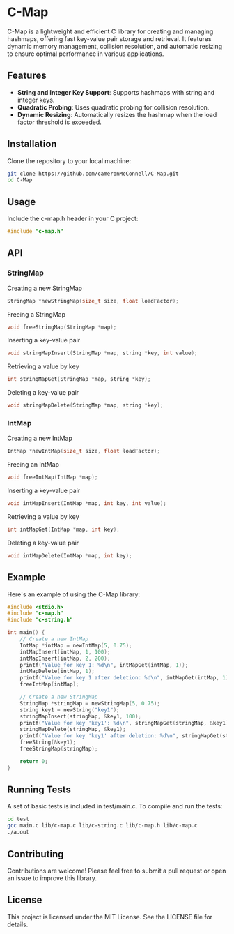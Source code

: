 # C-Map
C-Map is a lightweight and efficient C library for creating and managing hashmaps, offering fast key-value pair storage and retrieval. It features dynamic memory management, collision resolution, and automatic resizing to ensure optimal performance in various applications.

## Features

- **String and Integer Key Support**: Supports hashmaps with string and integer keys.
- **Quadratic Probing**: Uses quadratic probing for collision resolution.
- **Dynamic Resizing**: Automatically resizes the hashmap when the load factor threshold is exceeded.

## Installation

Clone the repository to your local machine:

```sh
git clone https://github.com/cameronMcConnell/C-Map.git
cd C-Map
```

## Usage

Include the c-map.h header in your C project:

```c
#include "c-map.h"
```

## API

### StringMap

Creating a new StringMap
```c
StringMap *newStringMap(size_t size, float loadFactor);
```

Freeing a StringMap
```c
void freeStringMap(StringMap *map);
```

Inserting a key-value pair
```c
void stringMapInsert(StringMap *map, string *key, int value);
```

Retrieving a value by key
```c
int stringMapGet(StringMap *map, string *key);
```

Deleting a key-value pair
```c
void stringMapDelete(StringMap *map, string *key);
```

### IntMap

Creating a new IntMap
```c
IntMap *newIntMap(size_t size, float loadFactor);
```

Freeing an IntMap
```c
void freeIntMap(IntMap *map);
```

Inserting a key-value pair
```c
void intMapInsert(IntMap *map, int key, int value);
```

Retrieving a value by key
```c
int intMapGet(IntMap *map, int key);
```

Deleting a key-value pair
```c
void intMapDelete(IntMap *map, int key);
```

## Example
Here's an example of using the C-Map library:

```c
#include <stdio.h>
#include "c-map.h"
#include "c-string.h"

int main() {
    // Create a new IntMap
    IntMap *intMap = newIntMap(5, 0.75);
    intMapInsert(intMap, 1, 100);
    intMapInsert(intMap, 2, 200);
    printf("Value for key 1: %d\n", intMapGet(intMap, 1));
    intMapDelete(intMap, 1);
    printf("Value for key 1 after deletion: %d\n", intMapGet(intMap, 1));
    freeIntMap(intMap);

    // Create a new StringMap
    StringMap *stringMap = newStringMap(5, 0.75);
    string key1 = newString("key1");
    stringMapInsert(stringMap, &key1, 100);
    printf("Value for key 'key1': %d\n", stringMapGet(stringMap, &key1));
    stringMapDelete(stringMap, &key1);
    printf("Value for key 'key1' after deletion: %d\n", stringMapGet(stringMap, &key1));
    freeString(&key1);
    freeStringMap(stringMap);

    return 0;
}
```

## Running Tests
A set of basic tests is included in test/main.c. To compile and run the tests:

```sh
cd test
gcc main.c lib/c-map.c lib/c-string.c lib/c-map.h lib/c-map.c
./a.out
```

## Contributing
Contributions are welcome! Please feel free to submit a pull request or open an issue to improve this library.

## License
This project is licensed under the MIT License. See the LICENSE file for details.
